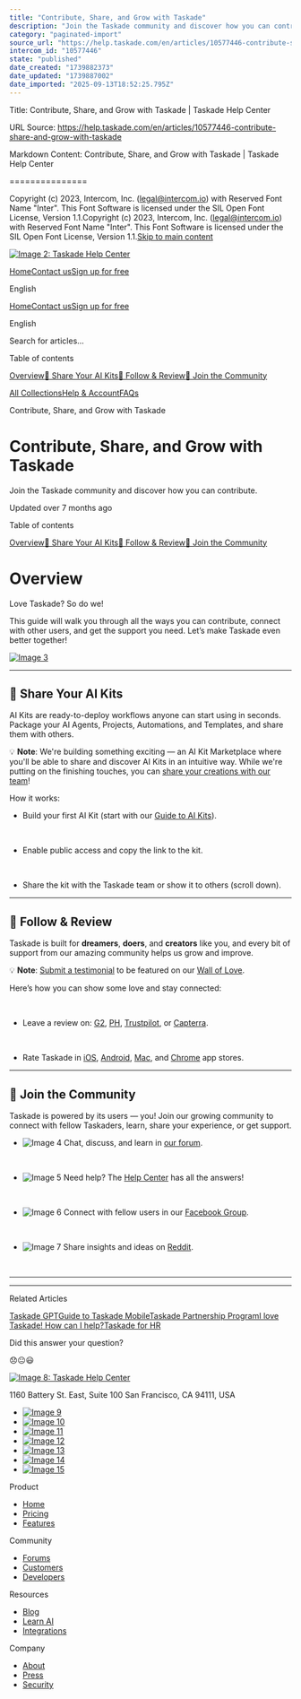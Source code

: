 ```yaml
---
title: "Contribute, Share, and Grow with Taskade"
description: "Join the Taskade community and discover how you can contribute."
category: "paginated-import"
source_url: "https://help.taskade.com/en/articles/10577446-contribute-share-and-grow-with-taskade"
intercom_id: "10577446"
state: "published"
date_created: "1739882373"
date_updated: "1739887002"
date_imported: "2025-09-13T18:52:25.795Z"
---
```


Title: Contribute, Share, and Grow with Taskade | Taskade Help Center

URL Source: https://help.taskade.com/en/articles/10577446-contribute-share-and-grow-with-taskade

Markdown Content:
Contribute, Share, and Grow with Taskade | Taskade Help Center

===============

Copyright (c) 2023, Intercom, Inc. (legal@intercom.io) with Reserved Font Name "Inter". This Font Software is licensed under the SIL Open Font License, Version 1.1.Copyright (c) 2023, Intercom, Inc. (legal@intercom.io) with Reserved Font Name "Inter". This Font Software is licensed under the SIL Open Font License, Version 1.1.[Skip to main content](https://help.taskade.com/en/articles/10577446-contribute-share-and-grow-with-taskade#main-content)

[![Image 2: Taskade Help Center](https://downloads.intercomcdn.com/i/o/490280/d14603621e78c833c2d0e66f/2d1230f35f3009fff25b2989e93312a5.png)](https://help.taskade.com/en/)

[Home](https://www.taskade.com/)[Contact us](https://www.taskade.com/contact)[Sign up for free](https://www.taskade.com/signup)

English

[Home](https://www.taskade.com/)[Contact us](https://www.taskade.com/contact)[Sign up for free](https://www.taskade.com/signup)

English

Search for articles... 

Table of contents

[Overview](https://help.taskade.com/en/articles/10577446-contribute-share-and-grow-with-taskade#h_e14d3e12a4)[🎁 Share Your AI Kits](https://help.taskade.com/en/articles/10577446-contribute-share-and-grow-with-taskade#h_1b1f3247fb)[💌 Follow & Review](https://help.taskade.com/en/articles/10577446-contribute-share-and-grow-with-taskade#h_22d4b717f2)[🤝 Join the Community](https://help.taskade.com/en/articles/10577446-contribute-share-and-grow-with-taskade#h_668a402ede)

[All Collections](https://help.taskade.com/en/)[Help & Account](https://help.taskade.com/en/collections/8400891-help-account)[FAQs](https://help.taskade.com/en/collections/8400898-faqs)

Contribute, Share, and Grow with Taskade

Contribute, Share, and Grow with Taskade
========================================

Join the Taskade community and discover how you can contribute.

Updated over 7 months ago

Table of contents

[Overview](https://help.taskade.com/en/articles/10577446-contribute-share-and-grow-with-taskade#h_e14d3e12a4)[🎁 Share Your AI Kits](https://help.taskade.com/en/articles/10577446-contribute-share-and-grow-with-taskade#h_1b1f3247fb)[💌 Follow & Review](https://help.taskade.com/en/articles/10577446-contribute-share-and-grow-with-taskade#h_22d4b717f2)[🤝 Join the Community](https://help.taskade.com/en/articles/10577446-contribute-share-and-grow-with-taskade#h_668a402ede)

**Overview**
============

Love Taskade? So do we!

This guide will walk you through all the ways you can contribute, connect with other users, and get the support you need. Let’s make Taskade even better together!

[![Image 3](https://downloads.intercomcdn.com/i/o/plyqw4hf/1385399174/fcd8c138694e90d43940492a5104/taskade+logo.png?expires=1757790900&signature=89de8422d0ba1174ed9daac0d77f0a4ed42a3af9d023e903a746a06d6ab9fad2&req=dSMvE8p3lIBYXfMW1HO4zfCF%2FtruG1lAnf1%2FDW8HWBr7BwZpxN%2FYGOHCzWoH%0AmEGd7Z50IUxVzIHYNpk%3D%0A)](https://downloads.intercomcdn.com/i/o/plyqw4hf/1385399174/fcd8c138694e90d43940492a5104/taskade+logo.png?expires=1757790900&signature=89de8422d0ba1174ed9daac0d77f0a4ed42a3af9d023e903a746a06d6ab9fad2&req=dSMvE8p3lIBYXfMW1HO4zfCF%2FtruG1lAnf1%2FDW8HWBr7BwZpxN%2FYGOHCzWoH%0AmEGd7Z50IUxVzIHYNpk%3D%0A)

* * *

**🎁 Share Your AI Kits**
-------------------------

AI Kits are ready-to-deploy workflows anyone can start using in seconds. Package your AI Agents, Projects, Automations, and Templates, and share them with others.

💡 **Note**: We're building something exciting — an AI Kit Marketplace where you'll be able to share and discover AI Kits in an intuitive way. While we're putting on the finishing touches, you can [share your creations with our team](https://www.taskade.com/feedback/)!

How it works:

*   Build your first AI Kit (start with our [Guide to AI Kits](https://intercom.help/taskade/en/articles/10378721-taskade-ai-kits)).

​ 
*   Enable public access and copy the link to the kit.

​ 
*   Share the kit with the Taskade team or show it to others (scroll down). 

* * *

💌 Follow & Review
------------------

Taskade is built for **dreamers**, **doers**, and **creators** like you, and every bit of support from our amazing community helps us grow and improve.

💡 **Note**: [Submit a testimonial](http://testimonial.taskade.com/) to be featured on our [Wall of Love](https://www.taskade.com/reviews).

Here’s how you can show some love and stay connected:

​

*   Leave a review on: [G2](https://www.g2.com/products/taskade-taskade/reviews), [PH](https://www.producthunt.com/products/taskade), [Trustpilot](https://www.trustpilot.com/review/taskade.com), or [Capterra](https://www.capterra.com/p/170932/Taskade/).

​ 
*   Rate Taskade in [iOS](https://apps.apple.com/app/taskade-manage-anything/id1490048917), [Android](https://play.google.com/store/apps/details?id=com.taskade.mobile), [Mac](https://apps.apple.com/app/taskade-manage-anything/id1490048917), and [Chrome](https://chromewebstore.google.com/detail/taskade-ai-agents-chat-bo/hcobdfnjjaceclfdjpmmpiknimccjpmf) app stores. 

* * *

**🤝 Join the Community**
-------------------------

Taskade is powered by its users — you! Join our growing community to connect with fellow Taskaders, learn, share your experience, or get support.

*   ![Image 4](https://downloads.intercomcdn.com/i/o/plyqw4hf/1385399174/fcd8c138694e90d43940492a5104/taskade+logo.png?expires=1757916000&signature=ffbc72c06063df7778122a81381893bddfd2f4d5d50b40c7405651a2573f87f5&req=dSMvE8p3lIBYXfMW3Hu4gbFbgqVHlonlb4P89ztjDe7j7REMu1Axn4rT9SmJ%0AgQ%3D%3D%0A) Chat, discuss, and learn in [our forum](https://forum.taskade.com/).

​ 
*   ![Image 5](https://downloads.intercomcdn.com/i/o/plyqw4hf/1385470102/ccf985af668641a39330cb4c2feb/taskade%2Blogo.png?expires=1757916000&signature=a36c8cc2a7fb7aff0e5eb369de1d290b88a95389083d70f2dbf88207973551a8&req=dSMvE815nYBfW%2FMW3Hu4gdIymzJKHZQbSlNZ9xbRZ%2B9TGeawRkGddt6SHgwI%0AoA%3D%3D%0A) Need help? The [Help Center](https://help.taskade.com/) has all the answers!

​ 
*   ![Image 6](https://downloads.intercomcdn.com/i/o/plyqw4hf/1385466403/6d0c00b3b1a676cc588727590ca7/facebook-logo.png?expires=1757916000&signature=8ca328227001a04c9425e0501b2b2ee868009be581a4c0f436027273e461e487&req=dSMvE814m4VfWvMW3Hu4gdjCCkKx2MNqJ4NnKSCXIG6%2FVo3nsvgZSOxfLkfi%0AeQ%3D%3D%0A) Connect with fellow users in our [Facebook Group](https://www.facebook.com/groups/taskade/).

​ 
*   ![Image 7](https://downloads.intercomcdn.com/i/o/plyqw4hf/1385468068/e1d4f5016a6448277fe6cdd1e856/reddit-logo.png?expires=1757916000&signature=97577312826e940cf8162c4de2a0759a9557d28e63ba7698ec413ac59c253f0a&req=dSMvE814lYFZUfMW3Hu4gZXQ5Jt09FWtSs8rg%2BaCNxT5OkHqhLp7LXbkyNC6%0AyA%3D%3D%0A) Share insights and ideas on [Reddit](https://www.reddit.com/r/taskade/).

​ 

* * *

* * *

Related Articles

[Taskade GPT](https://help.taskade.com/en/articles/8958541-taskade-gpt)[Guide to Taskade Mobile](https://help.taskade.com/en/articles/8958558-guide-to-taskade-mobile)[Taskade Partnership Program](https://help.taskade.com/en/articles/8958641-taskade-partnership-program)[I love Taskade! How can I help?](https://help.taskade.com/en/articles/8958672-i-love-taskade-how-can-i-help)[Taskade for HR](https://help.taskade.com/en/articles/8958679-taskade-for-hr)

Did this answer your question?

😞😐😃

[![Image 8: Taskade Help Center](https://downloads.intercomcdn.com/i/o/566097/5267af56373cca21ec2cea67/2d1230f35f3009fff25b2989e93312a5.png)](https://help.taskade.com/en/)

11‌60 Battery St. East, Suite 100 San‌ Francisco, CA 94111, USA

*   [![Image 9](https://intercom.help/taskade/assets/svg/icon:social-linkedin/ffffff)](https://www.linkedin.com/company/taskade/)
*   [![Image 10](https://intercom.help/taskade/assets/svg/icon:social-facebook/ffffff)](https://www.facebook.com/taskade)
*   [![Image 11](https://intercom.help/taskade/assets/svg/icon:social-github/ffffff)](https://github.com/taskade)
*   [![Image 12](https://intercom.help/taskade/assets/svg/icon:social-instagram/ffffff)](https://www.instagram.com/taskade)
*   [![Image 13](https://intercom.help/taskade/assets/svg/icon:social-youtube/ffffff)](https://www.youtube.com/taskade)
*   [![Image 14](https://intercom.help/taskade/assets/svg/icon:social-reddit/ffffff)](https://www.reddit.com/r/taskade)
*   [![Image 15](https://intercom.help/taskade/assets/svg/icon:social-twitter-x/ffffff)](https://www.twitter.com/taskade)

Product

*   [Home](https://www.taskade.com/)
*   [Pricing](https://www.taskade.com/pricing)
*   [Features](https://www.taskade.com/features)

Community

*   [Forums](https://www.taskade.com/community)
*   [Customers](https://taskade.com/reviews)
*   [Developers](https://developers.taskade.com/)

Resources

*   [Blog](https://www.taskade.com/blog/)
*   [Learn AI](https://www.taskade.com/learn)
*   [Integrations](https://www.taskade.com/integrations)

Company

*   [About](https://www.taskade.com/about)
*   [Press](https://www.taskade.com/press)
*   [Security](https://www.taskade.com/security)
